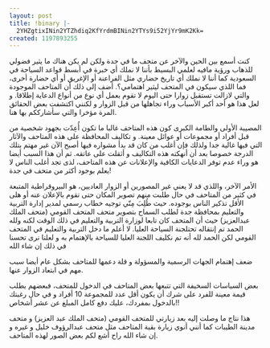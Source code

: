 ```yaml
---
layout: post
title: !binary |-
  2YHZgtixINin2YTZhdiq2KfYrdmBINin2YTYs9i52YjYr9mK2Kk=
created: 1197893255
---
```

<p>كنت أسمع بين الحين والآخر عن متحف ما في جدة ولكن لم يكن هناك ما يثير فضولي للذهاب ورؤية مافيه لعلمي البسيط بأننا لا نملك أي خبرة في أبسط قواعد السياحة في السعودية كما أننا لا نملك أي تاريخ حضاري مثل الفراعنة أو الإغريق أو أي حضارة أخرى، فما اللذي سيكون في المتحف ليثير اهتمامي؟. أضف إلى ذلك أن المتاحف الموجودة والتي لازالت تستقبل زوارا حتى اليوم لا تقوم بعمل أي نوع من أنواع الدعاية إطلاقا. و لعل هذا هو أحد أكبر الأسباب وراء تجاهلها من قبل الزوار و لكنني اكتشفت بعض الحقائق المرة مؤخرا والتي سأشارككم بها هنا.</p>
<p>المصيبة الأولى والطامة الكبرى كون هذه المتاحف غالبا ما تكون أُعِدّت بجهود شخصية من قبل أفراد أو مجموعات أو عوائل معينة. و تكاليف المحافظة على هذه المتاحف والآثار التي فيها غالية جدا ولذلك فإن أغلب من كان قد بدأ مشواره فيها أصبح الآن غير مهتم بتلك الدرجة خصوصا بعد أن أنهكته هذه التكاليف و أثقلت على عاتقه. ثم أن هذا السبب أيضا هو وراء عدم توفر الدعايات الكافية والإعلانات عن هذه المتاحف، لذى تجد أغلب الناس لا يعلم بوجود أكثر من متحف في جدة!</p>
<p>الأمر الآخر، واللذي قد لا يعني غير المصورين أو الزوار العاديين، هو البيروقراطية المتبعة في كثير من المتاحف في حال طلبت منهم تصوير المكان حتى تقوم بالإعلان عنه أو هلى الأقل تذكير الناس بوجوده. حيث طُلِبَ مِنّي توجيه خطاب رسمي لمدير إدارة التربية والتعليم بمحافظة جدة لطلب السماح بتصوير متحف المتحف القومي (متحف الملك عبدالعزيز) حيث أن المتحف كان تابعا لوزارة التربية والتعليم في ذلك الوقت لكنه ولله الحمد تم إنتقاله تحتلجنة السياحة العليا. لا أعلم ما دخل التربية والتعليم في المتحف القومي لكن الحمد لله أنه تم نكليف اللجنة العليا للسياحة بالإهتمام به و لعلنا نرى تحسنا في ذلك إن شاء الله</p>
<p>ضعف إهتمام الجهات الرسمية والمسؤولة و قلة دعمها للمتاحف بشكل عام أيضا سبب مهم في ابتعاد الزوار عنها.</p>
<p>بعض السياسات السخيفة التي تتبعها بعض المتاحف في الدخول للمتحف، فبعضهم يطلب قيمة معينة للفرد على شرك أن يكون أقل عدد للمجموعة 10 أفراد و في حال رغبتك بالدخول بمفردك، عليك دفع كامل المبلغ عن عشر أشخاص!!</p>
<p>هذا نتاج ما وصلت إليه بعد زيارتي للمتحف القومي (متحف الملك عبد العزيز) و متحف مدينة الطيبات كما أنني أنوي زيارة بقية المتاحف مثل متحف عبدالرؤوف خليل و غيره و إن شاء الله راح أشع لكم بعض الصور لهذه المتاحف.</p>
<!--break-->
